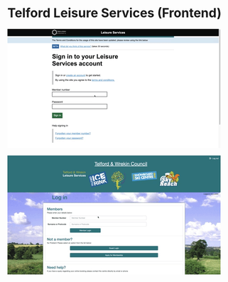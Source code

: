 # Telford Leisure Services (Frontend)

![](telford-leisure-services-signup.gif)

![](telford-leisure-services-original-signup.gif)
